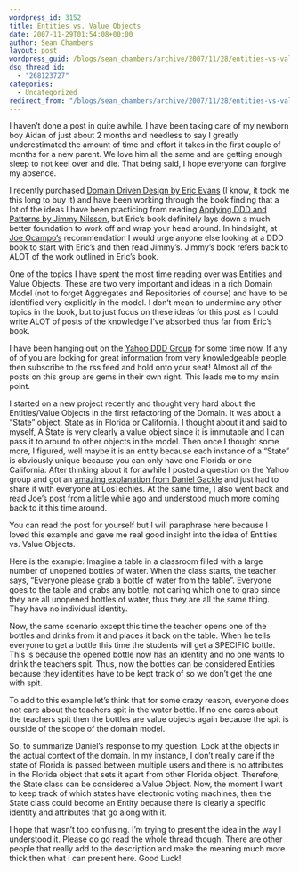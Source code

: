 ```yaml
---
wordpress_id: 3152
title: Entities vs. Value Objects
date: 2007-11-29T01:54:08+00:00
author: Sean Chambers
layout: post
wordpress_guid: /blogs/sean_chambers/archive/2007/11/28/entities-vs-value-objects.aspx
dsq_thread_id:
  - "268123727"
categories:
  - Uncategorized
redirect_from: "/blogs/sean_chambers/archive/2007/11/28/entities-vs-value-objects.aspx/"
---
```

I haven&#8217;t done a post in quite awhile. I have been taking care of my newborn boy Aidan of just about 2 months and needless to say I greatly underestimated the amount of time and effort it takes in the first couple of months for a new parent. We love him all the same and are getting enough sleep to not keel over and die. That being said, I hope everyone can forgive my absence. 

I recently purchased <a href="http://www.amazon.com/Domain-Driven-Design-Tackling-Complexity-Software/dp/0321125215/ref=pd_bbs_sr_1?ie=UTF8&s=books&qid=1196302523&sr=8-1" target="_blank">Domain Driven Design by Eric Evans</a> (I know, it took me this long to buy it) and have been working through the book finding that a lot of the ideas I have been practicing from reading <a href="http://www.amazon.com/Applying-Domain-Driven-Design-Patterns-Examples/dp/0321268202/ref=pd_bbs_sr_1?ie=UTF8&s=books&qid=1196304360&sr=8-1" target="_blank">Applying DDD and Patterns by Jimmy Nilsson</a>, but Eric&#8217;s book definitely lays down a much better foundation to work off and wrap your head around. In hindsight, at <a href="https://lostechies.com/blogs/joe_ocampo/" target="_blank">Joe Ocampo&#8217;s</a> recommendation I would urge anyone else looking at a DDD book to start with Eric&#8217;s and then read Jimmy&#8217;s. Jimmy&#8217;s book refers back to ALOT of the work outlined in Eric&#8217;s book. 

One of the topics I have spent the most time reading over was Entities and Value Objects. These are two very important and ideas in a rich Domain Model (not to forget Aggregates and Repositories of course) and have to be identified very explicitly in the model. I don&#8217;t mean to undermine any other topics in the book, but to just focus on these ideas for this post as I could write ALOT of posts of the knowledge I&#8217;ve absorbed thus far from Eric&#8217;s book. 

I have been hanging out on the <a href="http://tech.groups.yahoo.com/group/domaindrivendesign/" target="_blank">Yahoo DDD Group</a> for some time now. If any of of you are looking for great information from very knowledgeable people, then subscribe to the rss feed and hold onto your seat! Almost all of the posts on this group are gems in their own right. This leads me to my main point. 

I started on a new project recently and thought very hard about the Entities/Value Objects in the first refactoring of the Domain. It was about a &#8220;State&#8221; object. State as in Florida or California. I thought about it and said to myself, A State is very clearly a value object since it is immutable and I can pass it to around to other objects in the model. Then once I thought some more, I figured, well maybe it is an entity because each instance of a &#8220;State&#8221; is obviously unique because you can only have one Florida or one California. After thinking about it for awhile I posted a question on the Yahoo group and got an <a href="http://tech.groups.yahoo.com/group/domaindrivendesign/message/6290" target="_blank">amazing explanation from Daniel Gackle</a> and just had to share it with everyone at LosTechies. At the same time, I also went back and read <a href="https://lostechies.com/blogs/joe_ocampo/archive/2007/04/23/a-discussion-on-domain-driven-design-value-objects.aspx" target="_blank">Joe&#8217;s post</a> from a little while ago and understood much more coming back to it this time around. 

You can read the post for yourself but I will paraphrase here because I loved this example and gave me real good insight into the idea of Entities vs. Value Objects.&nbsp; 

Here is the example: Imagine a table in a classroom filled with a large number of unopened bottles of water. When the class starts, the teacher says, &#8220;Everyone please grab a bottle of water from the table&#8221;. Everyone goes to the table and grabs any bottle, not caring which one to grab since they are all unopened bottles of water, thus they are all the same thing. They have no individual identity. 

Now, the same scenario except this time the teacher opens one of the bottles and drinks from it and places it back on the table. When he tells everyone to get a bottle this time the students will get a SPECIFIC bottle. This is because the opened bottle now has an identity and no one wants to drink the teachers spit. Thus, now the bottles can be considered Entities because they identities have to be kept track of so we don&#8217;t get the one with spit. 

To add to this example let&#8217;s think that for some crazy reason, everyone does not care about the teachers spit in the water bottle. If no one cares about the teachers spit then the bottles are value objects again because the spit is outside of the scope of the domain model. 

So, to summarize Daniel&#8217;s response to my question. Look at the objects in the actual context of the domain. In my instance, I don&#8217;t really care if the state of Florida is passed between multiple users and there is no attributes in the Florida object that sets it apart from other Florida object. Therefore, the State class can be considered a Value Object. Now, the moment I want to keep track of which states have electronic voting machines, then the State class could become an Entity because there is clearly a specific identity and attributes that go along with it. 

I hope that wasn&#8217;t too confusing. I&#8217;m trying to present the idea in the way I understood it. Please do go read the whole thread though. There are other people that really add to the description and make the meaning much more thick then what I can present here. Good Luck!